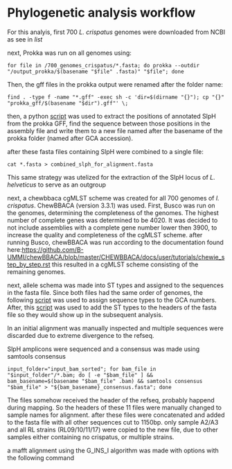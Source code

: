 # Phylogenetic analysis workflow

For this analyis, first 700 _L. crispatus_ genomes were downloaded from NCBI as see in *list*

next, Prokka was run on all genomes using: 
```
for file in /700_genomes_crispatus/*.fasta; do prokka --outdir "/output_prokka/$(basename "$file" .fasta)" "$file"; done
```
Then, the gff files in the prokka output were renamed after the folder name:
```
find . -type f -name "*.gff" -exec sh -c 'dir=$(dirname "{}"); cp "{}" "prokka_gff/$(basename "$dir").gff"' \;
```
then, a python [script](Python/extract_SlpH_sequences.py) was used to extract the positions of annotated SlpH from the prokka GFF, find the sequence between those positions in the assembly file and write them to a new file named after the basename of the prokka folder (named after GCA accession).

after these fasta files containing SlpH were combined to a single file:
```
cat *.fasta > combined_slph_for_alignment.fasta
```
This same strategy was utelized for the extraction of the SlpH locus of _L. helveticus_ to serve as an outgroup

next, a chewbbaca cgMLST scheme was created for all 700 genomes of _l. crispatus_.
ChewBBACA (version 3.3.1) was used. First, Busco was run on the genomes, determining the completeness of the genomes. The highest number of complete genes was determined to be 4020. It was decided to not include assemblies with a complete gene number lower then 3900, to increase the quality and completeness of the cgMLST scheme.
after running Busco, chewBBACA was run according to the documentation found here:https://github.com/B-UMMI/chewBBACA/blob/master/CHEWBBACA/docs/user/tutorials/chewie_step_by_step.rst this resulted in a cgMLST scheme consisting of the remaining genomes.

next, allele schema was made into ST types and assigned to the sequences in the fasta file. Since both files had the same order of genomes, the following [script](Python/assign_sequences_types.py) was used to assign sequence types to the GCA numbers. After, this [script](Python/change_identifiers_sequence_types.py) was used to add the ST types to the headers of the fasta file so they would show up in the subsequent analysis.

In an initial alignment was manually inspected and multiple sequences were discarded due to extreme divergence to the refseq. 

SlpH amplicons were sequenced and a consensus was made using samtools consensus 
```
input_folder="input_bam_sorted"; for bam_file in "$input_folder"/*.bam; do [ -e "$bam_file" ] && bam_basename=$(basename "$bam_file" .bam) && samtools consensus "$bam_file" > "${bam_basename}_consensus.fasta"; done 
```
The files somehow received the header of the refseq, probably happend during mapping. So the headers of these 11 files were manually changed to sample names for alignment. after these files were concatenated and added to the fasta file with all other sequences cut to 1150bp. only sample A2/A3 and all RL strains (RL09/10/11/17) were copied to the new file, due to other samples either containing no crispatus, or multiple strains.

a mafft alignment using the G_INS_I algorithm was made with options with the following command
